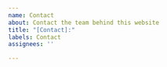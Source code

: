 ```yaml
---
name: Contact
about: Contact the team behind this website
title: "[Contact]:"
labels: Contact
assignees: ''

---
```



